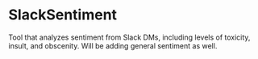 # SlackSentiment
Tool that analyzes sentiment from Slack DMs, including levels of toxicity, insult, and obscenity. Will be adding general sentiment as well. 
